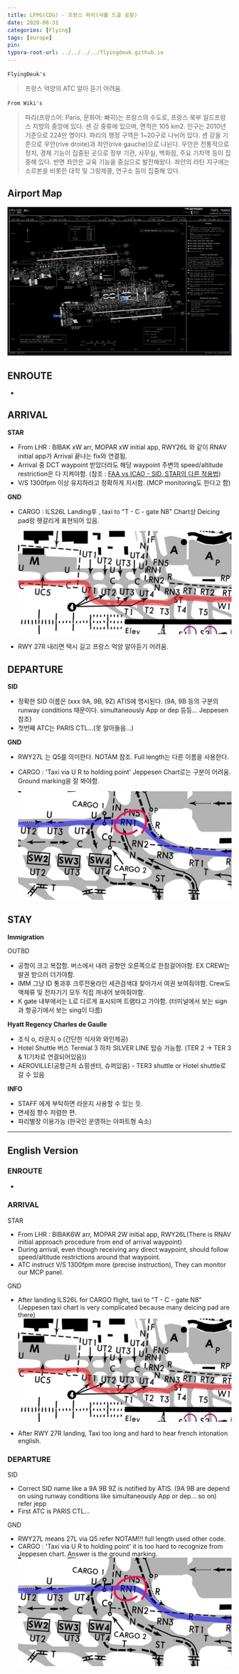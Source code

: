```yaml
---
title: LFPG(CDG) - 프랑스 파리(샤를 드골 공항)
date: 2020-08-31
categories: [Flying]
tags: [europe]
pin:
typora-root-url: ../../../../flyingdeuk.github.io
---
```


`FlyingDeuk's`
>프랑스 억양의 ATC 알아 듣기 어려움.

`From Wiki's`
>파리(프랑스어: Paris, 문화어: 빠히)는 프랑스의 수도로, 프랑스 북부 일드프랑스 지방의 중앙에 있다. 센 강 중류에 있으며, 면적은 105 km2. 인구는 2010년 기준으로 224만 명이다. 파리의 행정 구역은 1~20구로 나뉘어 있다.
센 강을 기준으로 우안(rive droite)과 좌안(rive gauche)으로 나뉜다. 우안은 전통적으로 정치, 경제 기능이 집중된 곳으로 정부 기관, 사무실, 백화점, 주요 기차역 등이 집중해 있다. 반면 좌안은 교육 기능을 중심으로 발전해왔다. 좌안의 라틴 지구에는 소르본을 비롯한 대학 및 그랑제콜, 연구소 등이 집중해 있다.

## Airport Map
![cdg](/img/flying/airport/cdg_ap.jpg)

## ENROUTE
-

## ARRIVAL
**STAR**
- From LHR : BIBAK xW arr, MOPAR xW initial app, RWY26L 와 같이 RNAV initial app가 Arrival 끝나는 fix와 연결됨.
- Arrival 중 DCT waypoint 받았더라도 해당 waypoint 주변의 speed/altitude restriction은 다 지켜야함. (참조 : [FAA vs ICAO - SID, STAR의 다른 적용법](/posts/speed/))
- V/S 1300fpm 이상 유지하라고 정확하게 지시함. (MCP monitoring도 한다고 함)

**GND**
- CARGO : ILS26L Landing후 , taxi to "T - C - gate N8" Chart상 Deicing pad랑 헷갈리게 표현되어 있음.

	![cdg](/img/flying/airport/cdg_ap1.jpg)

- RWY 27R 내리면 택시 길고 프랑스 억양 알아듣기 어려움.


## DEPARTURE
**SID**
- 정확한 SID 이름은 (xxx 9A, 9B, 9Z) ATIS에 명시된다. (9A, 9B 등의 구분의 runway conditions 때문이다. simultaneously App or dep 등등... Jeppesen 참조)
- 첫번째 ATC는 PARIS CTL...(못 알아들음...)

**GND**
- RWY27L 는 Q5를 의미한다. NOTAM 참조. Full length는 다른 이름을 사용한다.
- CARGO : 'Taxi via U R to holding point' Jeppesen Chart로는 구분이 어려움. Ground marking을 잘 봐야함.

	![cdg](/img/flying/airport/cdg_ap2.jpg)


## STAY
**Immigration**

OUTBD
- 공항이 크고 복잡함. 버스에서 내려 공항안 오른쪽으로 한참걸어야함. EX CREW는 발권 받으러 더가야함.
- IMM 그냥 ID 통과후 크루전용라인 세관검색대 찾아가서 여권 보여줘야함. Crew도 액체류 및 전자기기 모두 직접 꺼내어 보여줘야함.
- K gate 내부에서는 L로 다르게 표시되며 트램타고 가야함. (터미널에서 보는 sign과 항공기에서 보는 sing이 다름)

**Hyatt Regency Charles de Gaulle**
- 조식 o, 라운지 o (간단한 식사와 와인제공)
- Hotel Shuttle 버스 Termial 3 하차 SILVER LINE 탑승 가능함. (TER 2 -> TER 3 & 1(기차로 연결되어있음))
- AEROVILLE(공항근처 쇼핑센터, 슈퍼있음) - TER3 shuttle or Hotel shuttle로 갈 수 있음

**INFO**
- STAFF 에게 부탁하면 라운지 사용할 수 있는 듯.
- 면세점 향수 저렴한 편.
- 파리별장 이용가능 (한국인 운영하는 아파트형 숙소)

---------
## English Version

### ENROUTE
-

### ARRIVAL
STAR
- From LHR : BIBAK6W arr, MOPAR 2W initial app, RWY26L(There is RNAV initial approach procedure from end of arrival waypoint)
- During arrival, even though receiving any direct waypoint, should follow speed/altitude restrictions around that waypoint.
- ATC instruct V/S 1300fpm more (precise instruction), They can monitor our MCP panel.

GND
- After landing ILS26L for CARGO flight, taxi to "T - C - gate N8" (Jeppesen taxi chart is very complicated because many deicing pad are there)
	![cdg](/img/flying/airport/cdg_ap1.jpg)

- After RWY 27R landing, Taxi too long and hard to hear french intonation english.


### DEPARTURE
SID
- Correct SID name like a 9A 9B 9Z is notified by ATIS. (9A 9B are depend on using runway conditions like simultaneously App or dep... so on) refer jepp
- First ATC is PARIS CTL...

GND
- RWY27L means 27L via Q5 refer NOTAM!!! full length used other code.
- CARGO : 'Taxi via U R to holding point' it is too hard to recognize from Jeppesen chart. Answer is the ground marking.
	![cdg](/img/flying/airport/cdg_ap2.jpg)
